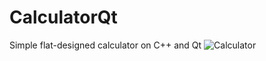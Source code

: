 # CalculatorQt
Simple flat-designed calculator on C++ and Qt
![Calculator](https://user-images.githubusercontent.com/104794882/221345600-240373e0-9d71-46f2-bc66-58ce4e04c814.png)
